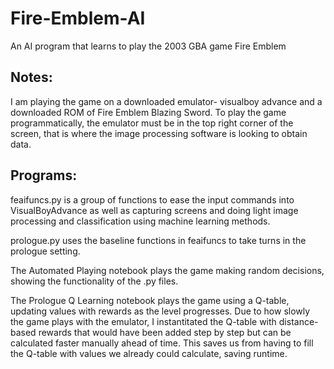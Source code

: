 # Fire-Emblem-AI
An AI program that learns to play the 2003 GBA game Fire Emblem

## Notes:
I am playing the game on a downloaded emulator- visualboy advance and a downloaded ROM of Fire Emblem Blazing Sword.
To play the game programmatically, the emulator must be in the top right corner of the screen, that is where the image processing software is looking to obtain data.


## Programs:

feaifuncs.py is a group of functions to ease the input commands into VisualBoyAdvance as well as capturing screens and doing light image processing and classification using machine learning methods.

prologue.py uses the baseline functions in feaifuncs to take turns in the prologue setting.

The Automated Playing notebook plays the game making random decisions, showing the functionality of the .py files.

The Prologue Q Learning notebook plays the game using a Q-table, updating values with rewards as the level progresses. Due to how slowly the game plays with the emulator, I instantitated the Q-table with distance-based rewards that would have been added step by step but can be calculated faster manually ahead of time. This saves us from having to fill the Q-table with values we already could calculate, saving runtime.

